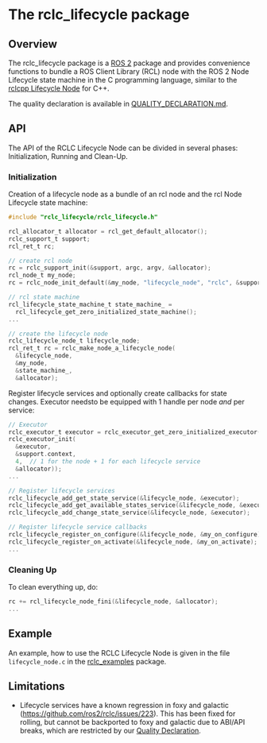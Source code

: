 # The rclc_lifecycle package

## Overview

The rclc_lifecycle package is a [ROS 2](http://www.ros2.org/) package and provides convenience functions to bundle a ROS Client Library (RCL) node with the ROS 2 Node Lifecycle state machine in the C programming language, similar to the [rclcpp Lifecycle Node](https://github.com/ros2/rclcpp/blob/master/rclcpp_lifecycle/include/rclcpp_lifecycle/lifecycle_node.hpp) for C++.

The quality declaration is available in [QUALITY_DECLARATION.md](QUALITY_DECLARATION.md).
## API

The API of the RCLC Lifecycle Node can be divided in several phases: Initialization, Running and Clean-Up.

### Initialization

Creation of a lifecycle node as a bundle of an rcl node and the rcl Node Lifecycle state machine:  

```C
#include "rclc_lifecycle/rclc_lifecycle.h"

rcl_allocator_t allocator = rcl_get_default_allocator();
rclc_support_t support;
rcl_ret_t rc;

// create rcl node
rc = rclc_support_init(&support, argc, argv, &allocator);
rcl_node_t my_node;
rc = rclc_node_init_default(&my_node, "lifecycle_node", "rclc", &support);

// rcl state machine
rcl_lifecycle_state_machine_t state_machine_ =
  rcl_lifecycle_get_zero_initialized_state_machine();
...

// create the lifecycle node
rclc_lifecycle_node_t lifecycle_node;
rcl_ret_t rc = rclc_make_node_a_lifecycle_node(
  &lifecycle_node,
  &my_node,
  &state_machine_,
  &allocator);
```

Register lifecycle services and optionally create callbacks for state changes. Executor needsto be equipped with 1 handle per node _and_ per service:  

```C
// Executor
rclc_executor_t executor = rclc_executor_get_zero_initialized_executor();
rclc_executor_init(
  &executor,
  &support.context,
  4,  // 1 for the node + 1 for each lifecycle service
  &allocator));
...

// Register lifecycle services
rclc_lifecycle_add_get_state_service(&lifecycle_node, &executor);
rclc_lifecycle_add_get_available_states_service(&lifecycle_node, &executor);
rclc_lifecycle_add_change_state_service(&lifecycle_node, &executor);

// Register lifecycle service callbacks
rclc_lifecycle_register_on_configure(&lifecycle_node, &my_on_configure);
rclc_lifecycle_register_on_activate(&lifecycle_node, &my_on_activate);
...
```

### Cleaning Up

To clean everything up, do:  

```C
rc += rcl_lifecycle_node_fini(&lifecycle_node, &allocator);
...
```

## Example

An example, how to use the RCLC Lifecycle Node is given in the file `lifecycle_node.c` in the [rclc_examples](../rclc_examples) package.

## Limitations

* Lifecycle services have a known regression in foxy and galactic (https://github.com/ros2/rclc/issues/223). This has been fixed for rolling, but cannot be backported to foxy and galactic due to ABI/API breaks, which are restricted by our [Quality Declaration](./QUALITY_DECLARATION.md).
